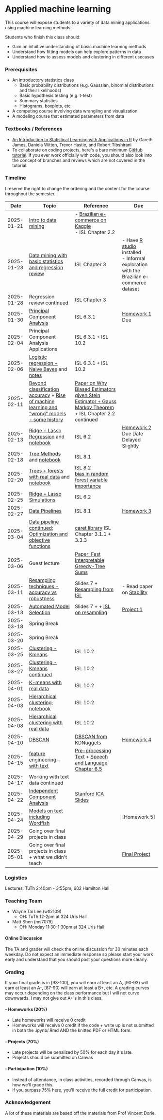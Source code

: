 # Applied machine learning

This course will expose students to a variety of data mining applications
using machine learning methods.

Students who finish this class should:

- Gain an intuitive understanding of basic machine learning methods
- Understand how fitting models can help explore patterns in data
- Understand how to assess models and clustering in different usecases

### Prerequisites
- An introductory statistics class
  - Basic probability distributions (e.g. Gaussian, binomial distributions and their likelihoods)
  - Basic hypothesis testing (e.g. t-test)
  - Summary statistics
  - Histograms, boxplots, etc
- A computing course involving data wrangling and visualization
- A modeling course that estimated parameters from data

### Textbooks / References
- [An Introduction to Statistical Learning with Applications in R](https://link.springer.com/book/10.1007%2F978-1-4614-7138-7) by Gareth James, Daniela Witten, Trevor Hastie, and Robert Tibshirani
- To collaborate on coding projects, here's a bare minimum [GitHub tutorial](https://leewtai.github.io/setup/git_for_beginniners.html). If you ever work officially with code, you should also look into the concept of branches and reviews which are not covered in the tutorial.

### Timeline
I reserve the right to change the ordering and the content for the course throughout the semester.

|Date|Topic|Reference|Due|
|---|---|---|---|
|2025-01-21|[Intro to data mining](https://docs.google.com/presentation/d/1LRXc0v-mawZdvVYDJQXQ7MuG2_dCCOH8c2sW4aCerMs/edit?usp=sharing)|- [Brazilian e-commerce on Kaggle](https://www.kaggle.com/olistbr/brazilian-ecommerce)<br>- ISL Chapter 2.2||
|2025-01-23|[Data mining with basic statistics and regression review](https://docs.google.com/presentation/d/17hPTelOmM_2OhsQnN1pEvUvf_p61rhyUVtSeNX_UHJc/edit?usp=sharing)|ISL Chapter 3|- Have [R studio](https://cran.rstudio.com/) installed<br>- Informal exploration with the Brazilian e-commerce dataset|
|2025-01-28|Regression review continued|ISL Chapter 3||
|2025-01-30|[Principal Component Analysis](https://docs.google.com/presentation/d/19C31WjmOkdca-Nm4LBn5rLLadH138BESV4F_gyXgON8/edit?usp=sharing)|ISL 6.3.1|[Homework 1](homeworks/hw1.md) Due|
|2025-02-04|Principal Component Analysis Applications|ISL 6.3.1 + ISL 10.2||
|2025-02-06|[Logistic regression + Naive Bayes](https://docs.google.com/presentation/d/1U7yQPTLVIe-e9W70gHKFapB8XfohsnnUr56kTuESOHQ/edit?usp=sharing) and [notes](https://colab.research.google.com/drive/1e-ums4i27XyeMBIFYtrhX9kIipZz7aSa?usp=sharing)|ISL 6.3.1 + ISL 10.2||
|2025-02-11|[Beyond classification accuracy](https://docs.google.com/presentation/d/1Dff7Et1pejUNyRzdyXwjDvoqCK9OGTq2RDODVUUZYPU/edit?usp=sharing) + [Rise of machine learning and "wrong" models - some history](https://docs.google.com/presentation/d/1RweE3ajD5pGn-FnPp-0tf_0iMWRHlMzUaTpp4utvmN8/edit?usp=sharing)|[Paper on Why Biased Estimators given Stein Estimator + Gauss Markov Theorem](https://www.jstor.org/stable/1268284?seq=1#metadata_info_tab_contents) + ISL Chapter 2.2 continued||
|2025-02-13|[Ridge + Lasso Regression](https://docs.google.com/presentation/d/1W_xNZ5aty4V8sGnc9nBpeVlfY4ws0tkH-fZGm2kngfI/edit?usp=sharing) and [notebook](https://colab.research.google.com/drive/1BWEiRjmH8i0kQBsXhmPBFDmWpxRi56RD?usp=sharing)|ISL 6.2|[Homework 2](homeworks/hw2_pca.md) Due Date Delayed Slightly|
|2025-02-18|[Tree Methods](https://docs.google.com/presentation/d/1tFOm3dSSBV7-PtYAAQgLYkAAp8bVMeUYiPZlP0rCtpE/edit?usp=sharing) and [notebook](https://colab.research.google.com/drive/1DMgY6wt5lMoSL2WZD0-SvlnJSGCT604Q?usp=sharing)|ISL 8.1||
|2025-02-20|[Trees + forests with real data](https://docs.google.com/presentation/d/1_yNVafSSJCs0KT_MKcVgbxio419NDCGDDeAVDZ05S7s/edit?usp=sharing) and [notebook](https://colab.research.google.com/drive/1bFJaSjpz9S4pSaFE6jpZj6xCz2ookh57?usp=sharing)|ISL 8.2<br> [bias in random forest variable importance](https://www.jstor.org/stable/27594202)||
|2025-02-25|[Ridge + Lasso Simulations](https://docs.google.com/presentation/d/1yktXlOcSGVHkoPBFiqkE1KiWk4aZ8gNzAAbXG4ixl64/edit?usp=sharing)|ISL 6.2||
|2025-02-27|[Data Pipelines](https://colab.research.google.com/drive/1NNQCeurEMf17QfWEUtTgkOxcuNhCILlP?usp=sharing)|ISL 8.1|[Homework 3](homeworks/hw3.md)|
|2025-03-04|[Data pipeline continued](https://colab.research.google.com/drive/1JMOHbU6tPughZmuVEylNTZqGjVLzuzyH?usp=sharing); [Optimization and objective functions](https://docs.google.com/presentation/d/1RKi4H1kxhtwPyP6l1lTSFTAYjDHeE7umpvkc8cMD4F4/edit?usp=sharing)|[caret library](https://topepo.github.io/caret/index.html)  ISL Chapter 3.1.1 + 3.3.3||
|2025-03-06|Guest lecture|[Paper: Fast Interpretable Greedy-Tree Sums](https://arxiv.org/abs/2201.11931)||
|2025-03-11|[Resampling techniques - accuracy vs robustness](https://docs.google.com/presentation/d/1dEpri9RjpqPSop5SBNv-TneoO0QYKMcyS0E5SEgueoQ/edit?usp=sharing)|Slides 7 + [Resampling from ISL](https://link.springer.com/chapter/10.1007/978-1-4614-7138-7_5)|- Read paper on [Stability](https://arxiv.org/abs/1310.0150)|
|2025-03-13|[Automated Model Selection](https://docs.google.com/presentation/d/1dEpri9RjpqPSop5SBNv-TneoO0QYKMcyS0E5SEgueoQ/edit?usp=sharing)|Slides 7 +  + [ISL on resampling](https://link.springer.com/chapter/10.1007/978-1-4614-7138-7_5)|[Project 1](homeworks/proj0.md)|
|2025-03-18|Spring Break|||
|2025-03-20|Spring Break|||
|2025-03-25|[Clustering - Kmeans](https://docs.google.com/presentation/d/1DoWbNOEZGeZkNr4wb9u198GlnS45rxWFoaOwEvMPn-E/edit?usp=sharing)|ISL 10.2||
|2025-03-27|[Clustering - Kmeans continued](https://docs.google.com/presentation/d/1RAzfwkMSzoEgLT8hYw0zL7KxCAM4jnjbCyxZgb84QxU/edit?usp=sharing)|ISL 10.2||
|2025-04-01|[K-means with real data](https://colab.research.google.com/drive/1yuEhOkuhutHpiEg3UVnv_Vp5gfjTFNRq?usp=sharing)|ISL 10.2||
|2025-04-03|[Hierarchical clustering](https://docs.google.com/presentation/d/1b-iWZSg5w9dm-01miUvtIIShjctAYKQo2tFMzX3OiXI/edit?usp=sharing);<br>[notebook](https://colab.research.google.com/drive/1EK0jH2NmXx_fvpvVO3QoO6bjkLZlzVeN?usp=sharing)|ISL 10.2||
|2025-04-08|[Hierarchical clustering with real data](https://docs.google.com/presentation/d/15lNq4NQrEOzcsR0uhkltQfJrSiFQcx-FQPCh_7g9KRQ/edit?usp=sharing)|ISL 10.2||
|2025-04-10|[DBSCAN](https://docs.google.com/presentation/d/18exR7A0qTMJsclSOFJz4_IaOhvEFPhzqo4MuW6rYVmI/edit?usp=sharing)|[DBSCAN from KDNuggets](https://www.kdnuggets.com/2020/04/dbscan-clustering-algorithm-machine-learning.html)|[Homework 4](homeworks/hw4.md)|
|2025-04-15|[feature engineering - with text](https://docs.google.com/presentation/d/1BzfHDaGuvM2Vv6Vbi8YF55ZjzFAYFCcaAGcjpl9XkPE/edit?usp=sharing)|[Pre-processing Text](https://www.cambridge.org/core/journals/political-analysis/article/text-preprocessing-for-unsupervised-learning-why-it-matters-when-it-misleads-and-what-to-do-about-it/AA7D4DE0AA6AB208502515AE3EC6989E) + [Speech and Language Chapter 6.5](https://web.stanford.edu/~jurafsky/slp3/)||
|2025-04-17|Working with text data continued|||
|2025-04-22|[Independent Component Analysis](https://docs.google.com/presentation/d/141-Q9FFzFjAZr32RXv4D5cBd0SK38DmEzZnxVdGOma0/edit?usp=sharing)|[Stanford ICA Slides](http://statweb.stanford.edu/~tibs/sta306bfiles/ica.pdf)||
|2025-04-24|[Models on text including Wordfish](https://docs.google.com/presentation/d/1so4mBtaC2f881o2-20RKPyOi_xdxcXm_psQ5UPPECnw/edit?usp=sharing)||[Homework 5]|
|2025-04-29|Going over final projects in class|||
|2025-05-01|Going over final projects in class + what we didn't teach||[Final Project](homeworks/proj3.md)|


### Logistics
Lectures:
  TuTh 2:40pm - 3:55pm, 602 Hamilton Hall

### Teaching Team

- Wayne Tai Lee (wtl2109)
  - OH: TuTh 12-2pm at 324 Uris Hall
- Matt Shen (ms7079)
  - OH: Monday 11:30-1:30pm at 324 Uris Hall

#### Online Discussion
The TA and grader will check the online discussion for 30 minutes each weekday.
Do not expect an immediate response so please start your work early and understand
that you should post your questions more clearly.

### Grading
If your final grade is in [93-100], you will earn at least an A, [90-93) will earn at least an A-, [87-90) will earn at least a B+, etc. A grading curves may occur depending on the class performance but I will not curve downwards. I may not give out A+'s in this class.

#### - Homeworks (20%)
  - Late homeworks will receive 0 credit
  - Homeworks will receive 0 credit if the code + write up is not submitted in both the .ipynb/.Rmd AND the knitted PDF or HTML form.
#### - Projects (70%)
  - Late projects will be penalized by 50% for each day it's late.
  - Projects should be submitted on Canvas
#### - Participation (10%)
  - Instead of attendance, in class activities, recorded through Canvas, is how we'll grade this.
  - If you surpass 75% here, you'll receive the full credit for participation.

### Acknowledgement
A lot of these materials are based off the materials from Prof Vincent Dorie.
